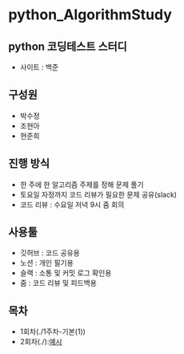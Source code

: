 # python_AlgorithmStudy

## python 코딩테스트 스터디
- 사이트 : 백준

## 구성원
- 박수정
- 조현아
- 현준희

## 진행 방식
- 한 주에 한 알고리즘 주제를 정해 문제 풀기
- 토요일 자정까지 코드 리뷰가 필요한 문제 공유(slack)
- 코드 리뷰 : 수요일 저녁 9시 줌 회의

## 사용툴
- 깃허브 : 코드 공유용
- 노션 : 개인 필기용
- 슬랙 : 소통 및 커밋 로그 확인용
- 줌 : 코드 리뷰 및 피드백용

## 목차
- 1회차(./1주차-기본(1))
- 2회차(./):[예시](링크)
